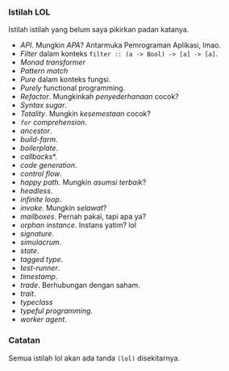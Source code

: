 ### Istilah LOL

Istilah istilah yang belum saya pikirkan padan katanya.

- *API*. Mungkin *APA*? Antarmuka Pemrograman Aplikasi, lmao.
- *Filter* dalam konteks `filter :: (a -> Bool) -> [a] -> [a]`.
- *Monad transformer*
- *Pattern match*
- *Pure* dalam konteks fungsi.
- *Purely* functional programming.
- *Refactor*. Mungkinkah *penyederhanaan* cocok?
- *Syntax sugar*.
- *Totality*. Mungkin *kesemestaan* cocok?
- *`for` comprehension*.
- *ancestor*.
- *build-farm*.
- *boilerplate*.
- *callbacks**.
- *code generation*.
- *control flow*.
- *happy path*. Mungkin *asumsi terbaik*?
- *headless*.
- *infinite loop*.
- *invoke*. Mungkin *selawat*?
- *mailboxes*. Pernah pakai, tapi apa ya?
- *orphan instance*. Instans yatim? lol
- *signature*.
- *simulacrum*.
- *state*.
- *tagged type*.
- *test-runner*.
- *timestamp*.
- *trade*. Berhubungan dengan saham.
- *trait*.
- *typeclass*
- *typeful programming*.
- *worker agent*.

### Catatan

Semua istilah lol akan ada tanda `(lol)` disekitarnya.
